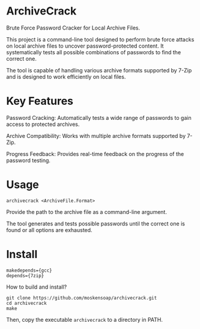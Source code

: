 # ArchiveCrack

Brute Force Password Cracker for Local Archive Files.

This project is a command-line tool designed to perform brute force attacks on local archive files to uncover password-protected content. It systematically tests all possible combinations of passwords to find the correct one. 

The tool is capable of handling various archive formats supported by 7-Zip and is designed to work efficiently on local files.

# Key Features

Password Cracking: Automatically tests a wide range of passwords to gain access to protected archives.

Archive Compatibility: Works with multiple archive formats supported by 7-Zip.

Progress Feedback: Provides real-time feedback on the progress of the password testing.

# Usage
```
archivecrack <ArchiveFile.Format>
```

Provide the path to the archive file as a command-line argument.

The tool generates and tests possible passwords until the correct one is found or all options are exhausted.

# Install
```
makedepends={gcc}
depends={7zip}
```
How to build and install?

```
git clone https://github.com/moskensoap/archivecrack.git
cd archivecrack
make
```
Then, copy the executable `archivecrack` to a directory in PATH.